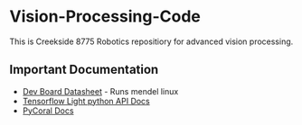# Vision-Processing-Code
This is Creekside 8775 Robotics repositiory for advanced vision processing.

## Important Documentation
- [Dev Board Datasheet](https://coral.ai/docs/dev-board/datasheet/#features) - Runs mendel linux
- [Tensorflow Light python API Docs](https://www.tensorflow.org/lite/api_docs/python/tf/lite)
- [PyCoral Docs](https://www.coral.ai/docs/reference/py/)
